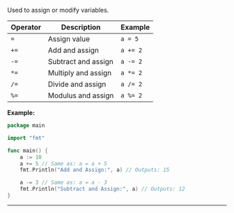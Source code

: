Used to assign or modify variables.

| Operator | Description         | Example  |
| -------- | ------------------- | -------- |
| `=`      | Assign value        | `a = 5`  |
| `+=`     | Add and assign      | `a += 2` |
| `-=`     | Subtract and assign | `a -= 2` |
| `*=`     | Multiply and assign | `a *= 2` |
| `/=`     | Divide and assign   | `a /= 2` |
| `%=`     | Modulus and assign  | `a %= 2` |

**Example:**

```go
package main

import "fmt"

func main() {
    a := 10
    a += 5 // Same as: a = a + 5
    fmt.Println("Add and Assign:", a) // Outputs: 15

    a -= 3 // Same as: a = a - 3
    fmt.Println("Subtract and Assign:", a) // Outputs: 12
}
```

---
